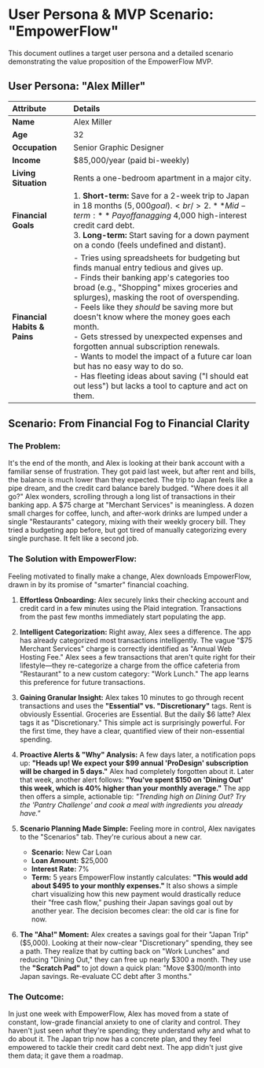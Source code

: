 # User Persona & MVP Scenario: "EmpowerFlow"

This document outlines a target user persona and a detailed scenario demonstrating the value proposition of the EmpowerFlow MVP.

## User Persona: "Alex Miller"

| Attribute | Details |
| :--- | :--- |
| **Name** | Alex Miller |
| **Age** | 32 |
| **Occupation** | Senior Graphic Designer |
| **Income** | $85,000/year (paid bi-weekly) |
| **Living Situation** | Rents a one-bedroom apartment in a major city. |
| **Financial Goals** | 1. **Short-term:** Save for a 2-week trip to Japan in 18 months ($5,000 goal).<br/>2. **Mid-term:** Pay off a nagging ~$4,000 high-interest credit card debt.<br/>3. **Long-term:** Start saving for a down payment on a condo (feels undefined and distant). |
| **Financial Habits & Pains** | - Tries using spreadsheets for budgeting but finds manual entry tedious and gives up.<br/>- Finds their banking app's categories too broad (e.g., "Shopping" mixes groceries and splurges), masking the root of overspending.<br/>- Feels like they *should* be saving more but doesn't know where the money goes each month.<br/>- Gets stressed by unexpected expenses and forgotten annual subscription renewals.<br/>- Wants to model the impact of a future car loan but has no easy way to do so.<br/>- Has fleeting ideas about saving ("I should eat out less") but lacks a tool to capture and act on them. |

## Scenario: From Financial Fog to Financial Clarity

### The Problem:

It's the end of the month, and Alex is looking at their bank account with a familiar sense of frustration. They got paid last week, but after rent and bills, the balance is much lower than they expected. The trip to Japan feels like a pipe dream, and the credit card balance barely budged. "Where does it all go?" Alex wonders, scrolling through a long list of transactions in their banking app. A $75 charge at "Merchant Services" is meaningless. A dozen small charges for coffee, lunch, and after-work drinks are lumped under a single "Restaurants" category, mixing with their weekly grocery bill. They tried a budgeting app before, but got tired of manually categorizing every single purchase. It felt like a second job.

### The Solution with EmpowerFlow:

Feeling motivated to finally make a change, Alex downloads EmpowerFlow, drawn in by its promise of "smarter" financial coaching.

1.  **Effortless Onboarding:** Alex securely links their checking account and credit card in a few minutes using the Plaid integration. Transactions from the past few months immediately start populating the app.

2.  **Intelligent Categorization:** Right away, Alex sees a difference. The app has already categorized most transactions intelligently. The vague "$75 Merchant Services" charge is correctly identified as "Annual Web Hosting Fee." Alex sees a few transactions that aren't quite right for their lifestyle—they re-categorize a charge from the office cafeteria from "Restaurant" to a new custom category: "Work Lunch." The app learns this preference for future transactions.

3.  **Gaining Granular Insight:** Alex takes 10 minutes to go through recent transactions and uses the **"Essential" vs. "Discretionary"** tags. Rent is obviously Essential. Groceries are Essential. But the daily $6 latte? Alex tags it as "Discretionary." This simple act is surprisingly powerful. For the first time, they have a clear, quantified view of their non-essential spending.

4.  **Proactive Alerts & "Why" Analysis:** A few days later, a notification pops up: **"Heads up! We expect your $99 annual 'ProDesign' subscription will be charged in 5 days."** Alex had completely forgotten about it. Later that week, another alert follows: **"You've spent $150 on 'Dining Out' this week, which is 40% higher than your monthly average."** The app then offers a simple, actionable tip: *"Trending high on Dining Out? Try the 'Pantry Challenge' and cook a meal with ingredients you already have."*

5.  **Scenario Planning Made Simple:** Feeling more in control, Alex navigates to the "Scenarios" tab. They're curious about a new car.
    *   **Scenario:** New Car Loan
    *   **Loan Amount:** $25,000
    *   **Interest Rate:** 7%
    *   **Term:** 5 years
    EmpowerFlow instantly calculates: **"This would add about $495 to your monthly expenses."** It also shows a simple chart visualizing how this new payment would drastically reduce their "free cash flow," pushing their Japan savings goal out by another year. The decision becomes clear: the old car is fine for now.

6.  **The "Aha!" Moment:** Alex creates a savings goal for their "Japan Trip" ($5,000). Looking at their now-clear "Discretionary" spending, they see a path. They realize that by cutting back on "Work Lunches" and reducing "Dining Out," they can free up nearly $300 a month. They use the **"Scratch Pad"** to jot down a quick plan: "Move $300/month into Japan savings. Re-evaluate CC debt after 3 months."

### The Outcome:

In just one week with EmpowerFlow, Alex has moved from a state of constant, low-grade financial anxiety to one of clarity and control. They haven't just seen *what* they're spending; they understand *why* and what to do about it. The Japan trip now has a concrete plan, and they feel empowered to tackle their credit card debt next. The app didn't just give them data; it gave them a roadmap. 